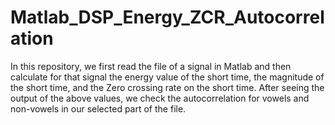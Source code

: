 # Matlab_DSP_Energy_ZCR_Autocorrelation
In this repository, we first read the file of a signal in Matlab and then calculate for that signal the energy value of the short time, the magnitude of the short time, and the Zero crossing rate on the short time. After seeing the output of the above values, we check the autocorrelation for vowels and non-vowels in our selected part of the file.
